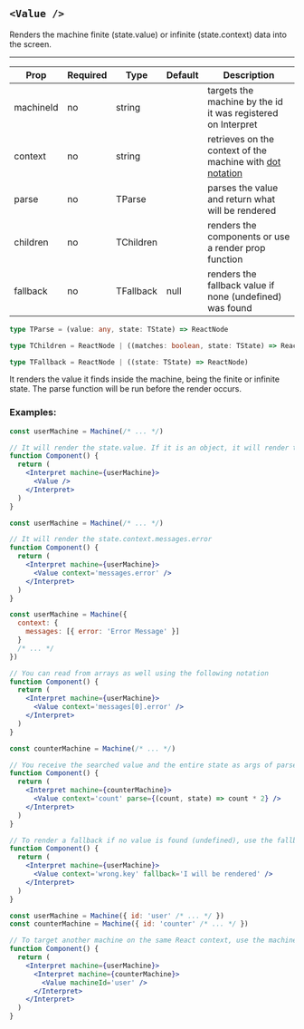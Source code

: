 ## `<Value />`

Renders the machine finite (state.value) or infinite (state.context) data into the screen.

---

| Prop      | Required | Type      | Default | Description                                                                                      |
| --------- | -------- | --------- | ------- | ------------------------------------------------------------------------------------------------ |
| machineId | no       | string    |         | targets the machine by the id it was registered on Interpret                                     |
| context   | no       | string    |         | retrieves on the context of the machine with [dot notation](https://lodash.com/docs/4.17.15#get) |
| parse     | no       | TParse    |         | parses the value and return what will be rendered                                                |
| children  | no       | TChildren |         | renders the components or use a render prop function                                             |
| fallback  | no       | TFallback | null    | renders the fallback value if none (undefined) was found                                         |

```typescript
type TParse = (value: any, state: TState) => ReactNode

type TChildren = ReactNode | ((matches: boolean, state: TState) => ReactNode)

type TFallback = ReactNode | ((state: TState) => ReactNode)
```

It renders the value it finds inside the machine, being the finite or infinite state. The parse function will be run before the render occurs.

### Examples:

```jsx
const userMachine = Machine(/* ... */)

// It will render the state.value. If it is an object, it will render the string version of it (like "red.walk")
function Component() {
  return (
    <Interpret machine={userMachine}>
      <Value />
    </Interpret>
  )
}
```

```jsx
const userMachine = Machine(/* ... */)

// It will render the state.context.messages.error
function Component() {
  return (
    <Interpret machine={userMachine}>
      <Value context='messages.error' />
    </Interpret>
  )
}
```

```jsx
const userMachine = Machine({
  context: {
    messages: [{ error: 'Error Message' }]
  }
  /* ... */
})

// You can read from arrays as well using the following notation
function Component() {
  return (
    <Interpret machine={userMachine}>
      <Value context='messages[0].error' />
    </Interpret>
  )
}
```

```jsx
const counterMachine = Machine(/* ... */)

// You receive the searched value and the entire state as args of parse
function Component() {
  return (
    <Interpret machine={counterMachine}>
      <Value context='count' parse={(count, state) => count * 2} />
    </Interpret>
  )
}
```

```jsx
// To render a fallback if no value is found (undefined), use the fallback prop
function Component() {
  return (
    <Interpret machine={userMachine}>
      <Value context='wrong.key' fallback='I will be rendered' />
    </Interpret>
  )
}
```

```jsx
const userMachine = Machine({ id: 'user' /* ... */ })
const counterMachine = Machine({ id: 'counter' /* ... */ })

// To target another machine on the same React context, use the machineId prop
function Component() {
  return (
    <Interpret machine={userMachine}>
      <Interpret machine={counterMachine}>
        <Value machineId='user' />
      </Interpret>
    </Interpret>
  )
}
```
